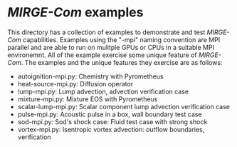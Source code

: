 # *MIRGE-Com* examples

This directory has a collection of examples to demonstrate and test *MIRGE-Com*
capabilities.  Examples using the "-mpi" naming convention are MPI parallel and
are able to run on mulitple GPUs or CPUs in a suitable MPI environemnt. All of
the example exercise some unique feature of *MIRGE-Com*.  The examples and the
unique features they exercise are as follows:

- autoignition-mpi.py: Chemistry with Pyrometheus
- heat-source-mpi.py: Diffusion operator
- lump-mpi.py: Lump advection, advection verification case
- mixture-mpi.py: Mixture EOS with Pyrometheus
- scalar-lump-mpi.py: Scalar component lump advection verification case
- pulse-mpi.py: Acoustic pulse in a box, wall boundary test case
- sod-mpi.py: Sod's shock case: Fluid test case with strong shock
- vortex-mpi.py: Isentropic vortex advection: outflow boundaries, verification

